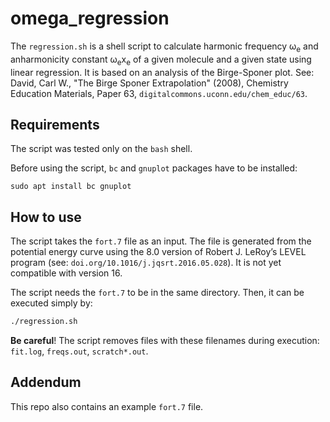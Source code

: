# omega_regression
The `regression.sh` is a shell script to calculate harmonic frequency ω<sub>e</sub> and anharmonicity constant ω<sub>e</sub>x<sub>e</sub> of a given molecule and a given state using linear regression. It is based on an analysis of the Birge-Sponer plot. See: David, Carl W., "The Birge Sponer Extrapolation" (2008), Chemistry Education Materials, Paper 63, `digitalcommons.uconn.edu/chem_educ/63`.

## Requirements
The script was tested only on the `bash` shell.

Before using the script, `bc` and `gnuplot` packages have to be installed:
```
sudo apt install bc gnuplot 
```

## How to use

The script takes the `fort.7` file as an input. 
The file is generated from the potential energy curve using the 8.0 version of Robert J. LeRoy’s LEVEL program (see: `doi.org/10.1016/j.jqsrt.2016.05.028`). 
It is not yet compatible with version 16.

The script needs the `fort.7` to be in the same directory. Then, it can be executed simply by:
```sh
./regression.sh
```

**Be careful**! The script removes files with these filenames during execution: `fit.log`, `freqs.out`, `scratch*.out`.

## Addendum
This repo also contains an example `fort.7` file.
